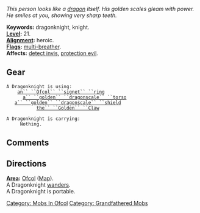 *This person looks like a [dragon](Dragons "wikilink") itself. His
golden scales gleam with power. He smiles at you, showing very sharp
teeth.*

**Keywords:** dragonknight, knight.  
**[Level](Level "wikilink"):** 21.  
**[Alignment](Alignment "wikilink"):** heroic.  
**[Flags](:Category:_Mob_Types "wikilink"):**
[multi-breather](Breathing_Mobs "wikilink").  
**Affects:** [detect invis](Detect_Invis "wikilink"), [protection
evil](Protection_Evil "wikilink").  

## Gear

`A Dragonknight is using:`  
<worn on finger>`    `[`an`` ``Ofcol`` ``signet`` ``ring`](Ofcol_Signet_Ring "wikilink")  
<worn on body>`      `[`a`` ``golden`` ``dragonscale`` ``torso`](Golden_Dragonscale_Torso "wikilink")  
<held in offhand>`   `[`a`` ``golden`` ``dragonscale`` ``shield`](Golden_Dragonscale_Shield "wikilink")  
<wielded>`           `[`the`` ``Golden`` ``Claw`](Golden_Claw "wikilink")

`A Dragonknight is carrying:`  
`     Nothing.`

## Comments

## Directions

**[Area](:Category:_Areas "wikilink"):**
[Ofcol](:Category:_Ofcol "wikilink") ([Map](Ofcol_Map "wikilink")).  
A Dragonknight [wanders](Wandering_Mobs "wikilink").  
A Dragonknight is portable.  

[Category: Mobs In Ofcol](Category:_Mobs_In_Ofcol "wikilink") [Category:
Grandfathered Mobs](Category:_Grandfathered_Mobs "wikilink")
